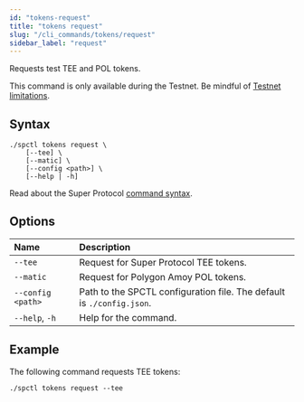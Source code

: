 ```yaml
---
id: "tokens-request"
title: "tokens request"
slug: "/cli_commands/tokens/request"
sidebar_label: "request"
---
```


Requests test TEE and POL tokens.

This command is only available during the Testnet. Be mindful of [Testnet limitations](/testnet/limitations).

## Syntax

```
./spctl tokens request \
    [--tee] \
    [--matic] \
    [--config <path>] \
    [--help | -h]
```

Read about the Super Protocol [command syntax](/developers/cli_commands#command-syntax).

## Options

| **Name** | **Description** |
| :- | :- |
| `--tee` | Request for Super Protocol TEE tokens. |
| `--matic` | Request for Polygon Amoy POL tokens. |
| `--config <path>` | Path to the SPCTL configuration file. The default is `./config.json`. |
| `--help`, `-h` | Help for the command. |

## Example

The following command requests TEE tokens:

```
./spctl tokens request --tee
```